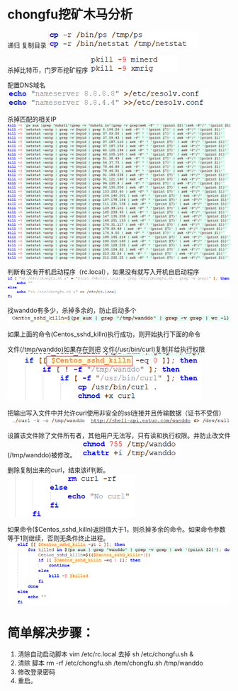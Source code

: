 # chongfu挖矿木马分析

递归 复制目录
![](img/1.png)

杀掉比特币，门罗币挖矿程序
![](img/2.png)

配置DNS域名
![](img/3.png)

杀掉匹配的相关IP
![](img/4.png)

判断有没有开机启动程序（rc.local），如果没有就写入开机自启动程序
![](img/5.png)

找wanddo有多少，杀掉多余的，防止启动多个
![](img/6.png)

如果上面的命令(Centos_sshd_killn)执行成功，则开始执行下面的命令

文件(/tmp/wanddo)如果存在则把
文件(/usr/bin/curl)复制并给执行权限
![](img/7.png)

把输出写入文件中并允许curl使用非安全的ssl连接并且传输数据（证书不受信）
![](img/8.png)

设置该文件除了文件所有者，其他用户无法写，只有读和执行权限。并防止改文件(/tmp/wanddo)被修改。
![](img/9.png)

删除复制出来的curl，结束该if判断。
![](img/10.png)

如果命令($Centos_sshd_killn)返回值大于1，则杀掉多余的命令。如果命令参数等于1则继续，否则无条件终止进程。
![](img/11.png)


# 简单解决步骤：

1. 清除自动启动脚本 
vim /etc/rc.local  去掉 sh /etc/chongfu.sh &
2. 清除 脚本 
rm -rf /etc/chongfu.sh  /tem/chongfu.sh   /tmp/wanddo
3. 修改登录密码
4. 重启。

